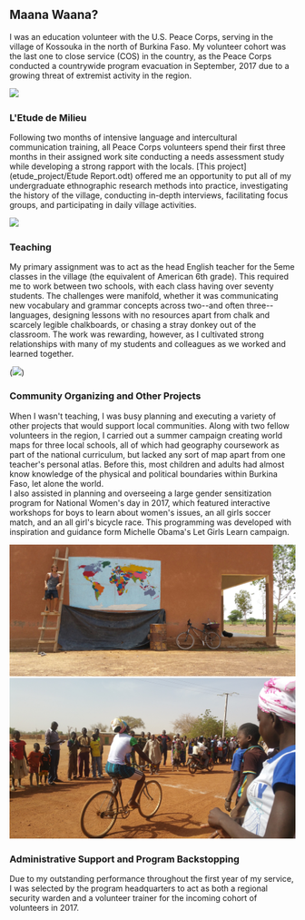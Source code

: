 ## Maana Waana?

I was an education volunteer with the U.S. Peace Corps, serving in the village of Kossouka in the north of Burkina Faso. My volunteer cohort was the last one to close service (COS) in the country, as the Peace Corps conducted a countrywide program evacuation in September, 2017 due to a growing threat of extremist activity in the region.

<img src="images/SAM_1360.jpg"/>

### L'Etude de Milieu

Following two months of intensive language and intercultural communication training, all Peace Corps volunteers spend their first three months in their assigned work site conducting a needs assessment study while developing a strong rapport with the locals.  [This project](etude_project/Etude Report.odt) offered me an opportunity to put all of my undergraduate ethnographic research methods into practice, investigating the history of the village, conducting in-depth interviews, facilitating focus groups, and participating in daily village activities.

<img src="images/SAM_1179.jpg"/>

### Teaching

My primary assignment was to act as the head English teacher for the 5eme classes in the village (the equivalent of American 6th grade). This required me to work between two schools, with each class having over seventy students. The challenges were manifold, whether it was communicating new vocabulary and grammar concepts across two--and often three--languages, designing lessons with no resources apart from chalk and scarcely legible chalkboards, or chasing a stray donkey out of the classroom. The work was rewarding, however, as I cultivated strong relationships with many of my students and colleagues as we worked and learned together.

(<img src="images/20161109_113138.jpg"/>)


### Community Organizing and Other Projects

When I wasn't teaching, I was busy planning and executing a variety of other projects that would support local communities. Along with two fellow volunteers in the region, I carried out a summer campaign creating world maps for three local schools, all of which had geography coursework as part of the national curriculum, but lacked any sort of map apart from one teacher's personal atlas. Before this, most children and adults had almost know knowledge of the physical and political boundaries within Burkina Faso, let alone the world.  
I also assisted in planning and overseeing a large gender sensitization program for National Women's day in 2017, which featured interactive workshops for boys to learn about women's issues, an all girls soccer match, and an all girl's bicycle race. This programming was developed with inspiration and guidance form Michelle Obama's Let Girls Learn campaign.

<img src="images/2017-08-05 12.26.02.jpg"/> <img src="images/20170308_092741.jpg"/>

### Administrative Support and Program Backstopping
Due to my outstanding performance throughout the first year of my service, I was selected by the program headquarters to act as both a regional security warden and a volunteer trainer for the incoming cohort of volunteers in 2017.


